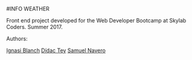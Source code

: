 #INFO WEATHER

Front end project developed for the Web Developer Bootcamp at Skylab Coders. Summer 2017.


Authors: 

[Ignasi Blanch](github.com/ignblanch)
[Dídac Tey](github.com/Toreex)
[Samuel Navero](github.com/samuel-skylab)
